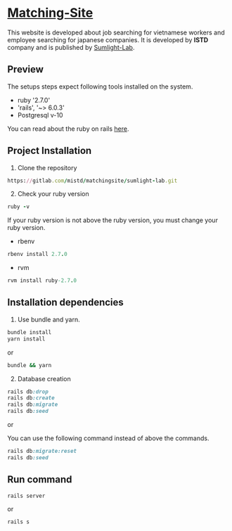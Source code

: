 # [Matching-Site](https://www.sumlight-lab.com/)

This website is developed about job searching for vietnamese workers and employee searching for japanese companies. It is developed by **ISTD** company and is published by [Sumlight-Lab](https://www.sumlight-lab.com/).

## Preview


The setups steps expect following tools installed on the system.

* ruby '2.7.0'
* 'rails', '~> 6.0.3'
* Postgresql v-10

You can read about the ruby on rails [here](https://rubyonrails.org/).
## Project Installation
1. Clone the repository
``` ruby
https://gitlab.com/mistd/matchingsite/sumlight-lab.git

```

2. Check your ruby version
``` ruby
ruby -v
``` 
If your ruby version is not above the ruby version, you must change your ruby version.
* rbenv
``` ruby
rbenv install 2.7.0
``` 
* rvm
``` ruby
rvm install ruby-2.7.0
``` 

## Installation dependencies
1. Use bundle and yarn.
``` ruby
bundle install
yarn install
```
or

``` ruby
bundle && yarn
```
2. Database creation
``` ruby
rails db:drop
rails db:create
rails db:migrate
rails db:seed
```
or

You can use the following command instead of above the commands.
``` ruby
rails db:migrate:reset
rails db:seed
```

## Run command

``` ruby
rails server
```
or 

``` ruby
rails s
```
